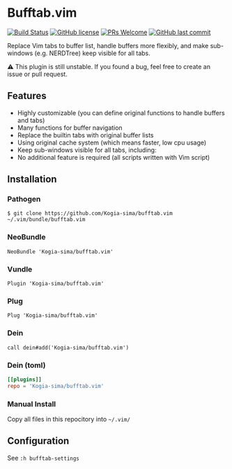 # Bufftab.vim

[![Build Status](https://travis-ci.org/Kogia-sima/bufftab.vim.svg?branch=master)](https://travis-ci.org/Kogia-sima/bufftab.vim)
[![GitHub license](https://img.shields.io/github/license/Kogia-sima/bufftab.vim.svg)](https://github.com/Kogia-sima/bufftab.vim/blob/master/LICENSE.txt)
[![PRs Welcome](https://img.shields.io/badge/PRs-welcome-brightgreen.svg?style=flat)](http://makeapullrequest.com)
[![GitHub last commit](https://img.shields.io/github/last-commit/Kogia-sima/bufftab.vim.svg?style=flat)](https://github.com/Kogia-sima/bufftab.vim/commits/master)

Replace Vim tabs to buffer list, handle buffers more flexibly, and make sub-windows (e.g. NERDTree) keep visible for all tabs.

:warning: This plugin is still unstable. If you found a bug, feel free to create an issue or pull request.

## Features

- Highly customizable (you can define original functions to handle buffers and tabs)
- Many functions for buffer navigation
- Replace the builtin tabs with original buffer lists
- Using original cache system (which means faster, low cpu usage)
- Keep sub-windows visible for all tabs, including: 
- No additional feature is required (all scripts written with Vim script)

## Installation

### Pathogen

```console
$ git clone https://github.com/Kogia-sima/bufftab.vim ~/.vim/bundle/bufftab.vim
```

### NeoBundle

```vim
NeoBundle 'Kogia-sima/bufftab.vim'
```

### Vundle

```vim
Plugin 'Kogia-sima/bufftab.vim'
```

### Plug

```vim
Plug 'Kogia-sima/bufftab.vim'
```

### Dein

```vim
call dein#add('Kogia-sima/bufftab.vim')
```

### Dein (toml)

```toml
[[plugins]]
repo = 'Kogia-sima/bufftab.vim'
```

### Manual Install

Copy all files in this repocitory into `~/.vim/`

## Configuration

See `:h bufftab-settings`
